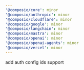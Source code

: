 ```yaml
---
'@composio/core': minor
'@composio/anthropic': minor
'@composio/cloudflare': minor
'@composio/google': minor
'@composio/langchain': minor
'@composio/mastra': minor
'@composio/openai': minor
'@composio/openai-agents': minor
'@composio/vercel': minor
---
```


add auth config ids support
